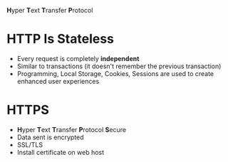 **H**yper **T**ext **T**ransfer **P**rotocol

# HTTP Is Stateless
- Every request is completely **independent**
- Similar to transactions (it doesn't remember the previous transaction)
- Programming, Local Storage, Cookies, Sessions are used to create enhanced user experiences

# HTTPS
- **H**yper **T**ext **T**ransfer **P**rotocol **S**ecure
- Data sent is encrypted
- SSL/TLS
- Install certificate on web host